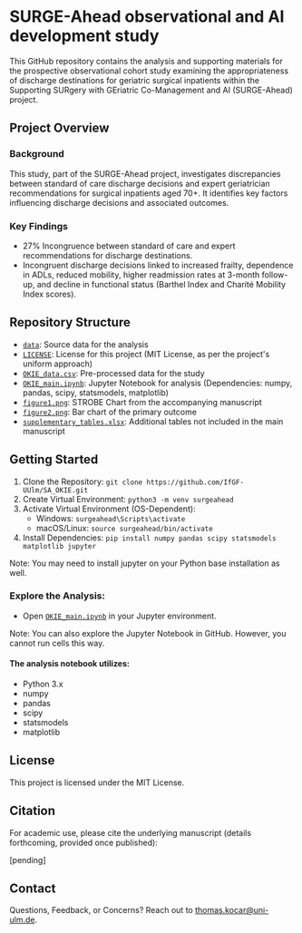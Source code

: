 # SURGE-Ahead observational and AI development study
This GitHub repository contains the analysis and supporting materials for the prospective observational cohort study examining the appropriateness of discharge destinations for geriatric surgical inpatients within the Supporting SURgery with GEriatric Co-Management and AI (SURGE-Ahead) project.

## Project Overview
### Background
This study, part of the SURGE-Ahead project, investigates discrepancies between standard of care discharge decisions and expert geriatrician recommendations for surgical inpatients aged 70+. It identifies key factors influencing discharge decisions and associated outcomes.

### Key Findings
- 27% Incongruence between standard of care and expert recommendations for discharge destinations.
- Incongruent discharge decisions linked to increased frailty, dependence in ADLs, reduced mobility, higher readmission rates at 3-month follow-up, and decline in functional status (Barthel Index and Charité Mobility Index scores).

## Repository Structure
- [`data`](./data): Source data for the analysis
- [`LICENSE`](./LICENSE): License for this project (MIT License, as per the project's uniform approach)
- [`OKIE_data.csv`](./OKIE_data.csv): Pre-processed data for the study
- [`OKIE_main.ipynb`](./OKIE_main.ipynb): Jupyter Notebook for analysis (Dependencies: numpy, pandas, scipy, statsmodels, matplotlib)
- [`figure1.png`](./figure1.png): STROBE Chart from the accompanying manuscript
- [`figure2.png`](./figure2.png): Bar chart of the primary outcome
- [`supplementary_tables.xlsx`](./supplementary_tables.xlsx): Additional tables not included in the main manuscript

## Getting Started
1. Clone the Repository: `git clone https://github.com/IfGF-UUlm/SA_OKIE.git`
2. Create Virtual Environment: `python3 -m venv surgeahead`
3. Activate Virtual Environment (OS-Dependent):
    - Windows: `surgeahead\Scripts\activate`
    - macOS/Linux: `source surgeahead/bin/activate`
4. Install Dependencies: `pip install numpy pandas scipy statsmodels matplotlib jupyter`

Note: You may need to install jupyter on your Python base installation as well.

### Explore the Analysis:
- Open [`OKIE_main.ipynb`](./OKIE_main.ipynb) in your Jupyter environment.

Note: You can also explore the Jupyter Notebook in GitHub. However, you cannot run cells this way.

#### The analysis notebook utilizes:
- Python 3.x
- numpy
- pandas
- scipy
- statsmodels
- matplotlib

## License
This project is licensed under the MIT License.

## Citation
For academic use, please cite the underlying manuscript (details forthcoming, provided once published):

[pending]

## Contact
Questions, Feedback, or Concerns? Reach out to thomas.kocar@uni-ulm.de.
